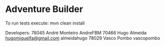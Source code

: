 # Adventure Builder
To run tests execute: mvn clean install

Developers:
78045 André Monteiro AndreFBM 
70466 Hugo Almeida hugomiguelfa@gmail.com almeidahugo 
78029 Vasco Pombo vascopombo
